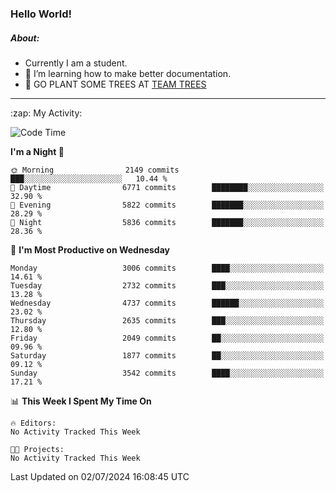 ### Hello World!

##### About:
- Currently I am a student.
- 🌱 I’m learning how to make better documentation.
- 🌱 GO PLANT SOME TREES AT [TEAM TREES](https://teamtrees.org/)

---
  <summary>:zap: My Activity:</summary>
  
<!--START_SECTION:waka-->
![Code Time](http://img.shields.io/badge/Code%20Time-1%2C377%20hrs%2025%20mins-blue)

**I'm a Night 🦉** 

```text
🌞 Morning                2149 commits        ███░░░░░░░░░░░░░░░░░░░░░░   10.44 % 
🌆 Daytime                6771 commits        ████████░░░░░░░░░░░░░░░░░   32.90 % 
🌃 Evening                5822 commits        ███████░░░░░░░░░░░░░░░░░░   28.29 % 
🌙 Night                  5836 commits        ███████░░░░░░░░░░░░░░░░░░   28.36 % 
```
📅 **I'm Most Productive on Wednesday** 

```text
Monday                   3006 commits        ████░░░░░░░░░░░░░░░░░░░░░   14.61 % 
Tuesday                  2732 commits        ███░░░░░░░░░░░░░░░░░░░░░░   13.28 % 
Wednesday                4737 commits        ██████░░░░░░░░░░░░░░░░░░░   23.02 % 
Thursday                 2635 commits        ███░░░░░░░░░░░░░░░░░░░░░░   12.80 % 
Friday                   2049 commits        ██░░░░░░░░░░░░░░░░░░░░░░░   09.96 % 
Saturday                 1877 commits        ██░░░░░░░░░░░░░░░░░░░░░░░   09.12 % 
Sunday                   3542 commits        ████░░░░░░░░░░░░░░░░░░░░░   17.21 % 
```


📊 **This Week I Spent My Time On** 

```text
🔥 Editors: 
No Activity Tracked This Week

🐱‍💻 Projects: 
No Activity Tracked This Week
```


 Last Updated on 02/07/2024 16:08:45 UTC
<!--END_SECTION:waka-->
